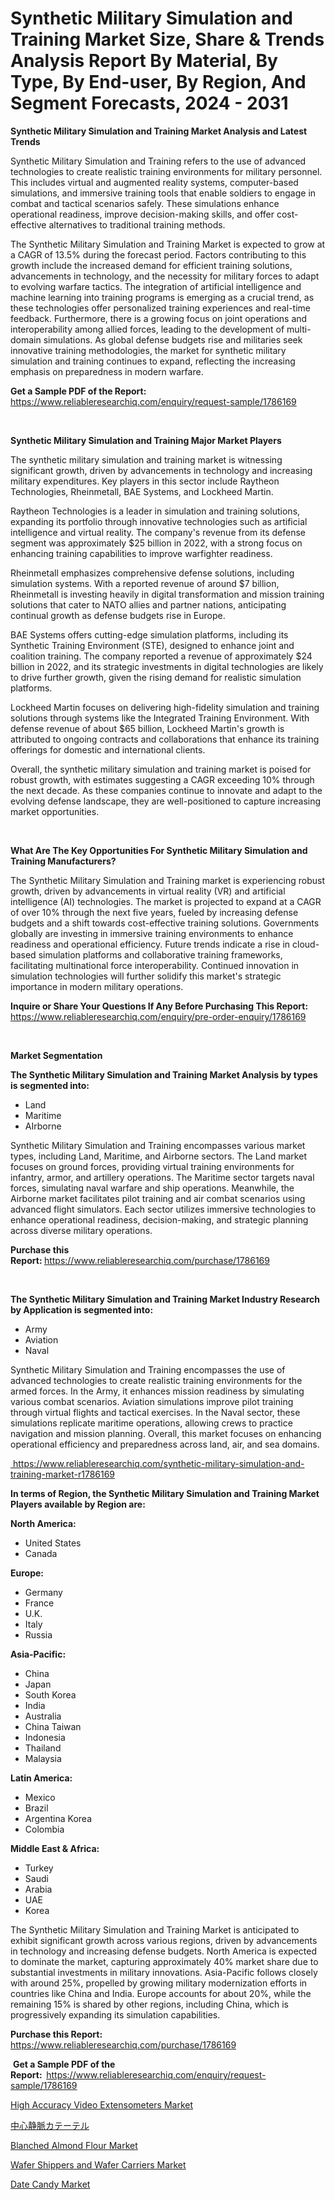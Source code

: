 <p><h1>Synthetic Military Simulation and Training Market Size, Share & Trends Analysis Report By Material, By Type, By End-user, By Region, And Segment Forecasts, 2024 - 2031</h1></p><p><strong>Synthetic Military Simulation and Training Market Analysis and Latest Trends</strong></p>
<p><p>Synthetic Military Simulation and Training refers to the use of advanced technologies to create realistic training environments for military personnel. This includes virtual and augmented reality systems, computer-based simulations, and immersive training tools that enable soldiers to engage in combat and tactical scenarios safely. These simulations enhance operational readiness, improve decision-making skills, and offer cost-effective alternatives to traditional training methods.</p><p>The Synthetic Military Simulation and Training Market is expected to grow at a CAGR of 13.5% during the forecast period. Factors contributing to this growth include the increased demand for efficient training solutions, advancements in technology, and the necessity for military forces to adapt to evolving warfare tactics. The integration of artificial intelligence and machine learning into training programs is emerging as a crucial trend, as these technologies offer personalized training experiences and real-time feedback. Furthermore, there is a growing focus on joint operations and interoperability among allied forces, leading to the development of multi-domain simulations. As global defense budgets rise and militaries seek innovative training methodologies, the market for synthetic military simulation and training continues to expand, reflecting the increasing emphasis on preparedness in modern warfare.</p></p>
<p><strong>Get a Sample PDF of the Report:&nbsp;</strong> <a href="https://www.reliableresearchiq.com/enquiry/request-sample/1786169?utm_campaign=101&utm_medium=2&utm_source=Github&utm_content=ia&utm_term=09102024&utm_id=synthetic-military-simulation-and-training">https://www.reliableresearchiq.com/enquiry/request-sample/1786169</a></p>
<p>&nbsp;</p>
<p><strong>Synthetic Military Simulation and Training Major Market Players</strong></p>
<p><p>The synthetic military simulation and training market is witnessing significant growth, driven by advancements in technology and increasing military expenditures. Key players in this sector include Raytheon Technologies, Rheinmetall, BAE Systems, and Lockheed Martin.</p><p>Raytheon Technologies is a leader in simulation and training solutions, expanding its portfolio through innovative technologies such as artificial intelligence and virtual reality. The company's revenue from its defense segment was approximately $25 billion in 2022, with a strong focus on enhancing training capabilities to improve warfighter readiness.</p><p>Rheinmetall emphasizes comprehensive defense solutions, including simulation systems. With a reported revenue of around $7 billion, Rheinmetall is investing heavily in digital transformation and mission training solutions that cater to NATO allies and partner nations, anticipating continual growth as defense budgets rise in Europe.</p><p>BAE Systems offers cutting-edge simulation platforms, including its Synthetic Training Environment (STE), designed to enhance joint and coalition training. The company reported a revenue of approximately $24 billion in 2022, and its strategic investments in digital technologies are likely to drive further growth, given the rising demand for realistic simulation platforms.</p><p>Lockheed Martin focuses on delivering high-fidelity simulation and training solutions through systems like the Integrated Training Environment. With defense revenue of about $65 billion, Lockheed Martin's growth is attributed to ongoing contracts and collaborations that enhance its training offerings for domestic and international clients.</p><p>Overall, the synthetic military simulation and training market is poised for robust growth, with estimates suggesting a CAGR exceeding 10% through the next decade. As these companies continue to innovate and adapt to the evolving defense landscape, they are well-positioned to capture increasing market opportunities.</p></p>
<p>&nbsp;</p>
<p><strong>What Are The Key Opportunities For Synthetic Military Simulation and Training Manufacturers?</strong></p>
<p><p>The Synthetic Military Simulation and Training market is experiencing robust growth, driven by advancements in virtual reality (VR) and artificial intelligence (AI) technologies. The market is projected to expand at a CAGR of over 10% through the next five years, fueled by increasing defense budgets and a shift towards cost-effective training solutions. Governments globally are investing in immersive training environments to enhance readiness and operational efficiency. Future trends indicate a rise in cloud-based simulation platforms and collaborative training frameworks, facilitating multinational force interoperability. Continued innovation in simulation technologies will further solidify this market's strategic importance in modern military operations.</p></p>
<p><strong>Inquire or Share Your Questions If Any Before Purchasing This Report:</strong> <a href="https://www.reliableresearchiq.com/enquiry/pre-order-enquiry/1786169?utm_campaign=101&utm_medium=2&utm_source=Github&utm_content=ia&utm_term=09102024&utm_id=synthetic-military-simulation-and-training">https://www.reliableresearchiq.com/enquiry/pre-order-enquiry/1786169</a></p>
<p>&nbsp;</p>
<p><strong>Market Segmentation</strong></p>
<p><strong>The Synthetic Military Simulation and Training Market Analysis by types is segmented into:</strong></p>
<p><ul><li>Land</li><li>Maritime</li><li>AIrborne</li></ul></p>
<p><p>Synthetic Military Simulation and Training encompasses various market types, including Land, Maritime, and Airborne sectors. The Land market focuses on ground forces, providing virtual training environments for infantry, armor, and artillery operations. The Maritime sector targets naval forces, simulating naval warfare and ship operations. Meanwhile, the Airborne market facilitates pilot training and air combat scenarios using advanced flight simulators. Each sector utilizes immersive technologies to enhance operational readiness, decision-making, and strategic planning across diverse military operations.</p></p>
<p><strong>Purchase this Report:&nbsp;</strong><a href="https://www.reliableresearchiq.com/purchase/1786169?utm_campaign=101&utm_medium=2&utm_source=Github&utm_content=ia&utm_term=09102024&utm_id=synthetic-military-simulation-and-training">https://www.reliableresearchiq.com/purchase/1786169</a></p>
<p>&nbsp;</p>
<p><strong>The Synthetic Military Simulation and Training Market Industry Research by Application is segmented into:</strong></p>
<p><ul><li>Army</li><li>Aviation</li><li>Naval</li></ul></p>
<p><p>Synthetic Military Simulation and Training encompasses the use of advanced technologies to create realistic training environments for the armed forces. In the Army, it enhances mission readiness by simulating various combat scenarios. Aviation simulations improve pilot training through virtual flights and tactical exercises. In the Naval sector, these simulations replicate maritime operations, allowing crews to practice navigation and mission planning. Overall, this market focuses on enhancing operational efficiency and preparedness across land, air, and sea domains.</p></p>
<p><a href="https://www.reliableresearchiq.com/synthetic-military-simulation-and-training-market-r1786169?utm_campaign=101&utm_medium=2&utm_source=Github&utm_content=ia&utm_term=09102024&utm_id=synthetic-military-simulation-and-training">&nbsp;https://www.reliableresearchiq.com/synthetic-military-simulation-and-training-market-r1786169</a></p>
<p><strong>In terms of Region, the Synthetic Military Simulation and Training Market Players available by Region are:</strong></p>
<p>
    <p> <strong> North America: </strong>
        <ul>
            <li>United States</li>
            <li>Canada</li>
        </ul>
        </p> 
    <p> <strong> Europe: </strong>
        <ul>
            <li>Germany</li>
            <li>France</li>
            <li>U.K.</li>
            <li>Italy</li>
            <li>Russia</li>
        </ul>
        </p> 
    <p> <strong> Asia-Pacific: </strong>
        <ul>
            <li>China</li>
            <li>Japan</li>
            <li>South Korea</li>
            <li>India</li>
            <li>Australia</li>
            <li>China Taiwan</li>
            <li>Indonesia</li>
            <li>Thailand</li>
            <li>Malaysia</li>
        </ul>
        </p> 
    <p> <strong> Latin America: </strong>
        <ul>
            <li>Mexico</li>
            <li>Brazil</li>
            <li>Argentina Korea</li>
            <li>Colombia</li>
        </ul>
        </p> 
    <p> <strong> Middle East & Africa: </strong>
        <ul>
            <li>Turkey</li>
            <li>Saudi</li>
            <li>Arabia</li>
            <li>UAE</li>
            <li>Korea</li>
        </ul>
    </p>
    </p>
<p><p>The Synthetic Military Simulation and Training Market is anticipated to exhibit significant growth across various regions, driven by advancements in technology and increasing defense budgets. North America is expected to dominate the market, capturing approximately 40% market share due to substantial investments in military innovations. Asia-Pacific follows closely with around 25%, propelled by growing military modernization efforts in countries like China and India. Europe accounts for about 20%, while the remaining 15% is shared by other regions, including China, which is progressively expanding its simulation capabilities.</p></p>
<p><strong>Purchase this Report: </strong><a href="https://www.reliableresearchiq.com/purchase/1786169?utm_campaign=101&utm_medium=2&utm_source=Github&utm_content=ia&utm_term=09102024&utm_id=synthetic-military-simulation-and-training">https://www.reliableresearchiq.com/purchase/1786169</a></p>
<p>&nbsp;<strong>Get a Sample PDF of the Report:&nbsp;&nbsp;</strong><a href="https://www.reliableresearchiq.com/enquiry/request-sample/1786169?utm_campaign=101&utm_medium=2&utm_source=Github&utm_content=ia&utm_term=09102024&utm_id=synthetic-military-simulation-and-training">https://www.reliableresearchiq.com/enquiry/request-sample/1786169</a></p>
<p><strong></strong></p>
<p><p><a href="https://github.com/setoneitabbn/Market-Research-Report-List-1/blob/main/high-accuracy-video-extensometers-market.md?utm_campaign=101&utm_medium=2&utm_source=Github&utm_content=ia&utm_term=09102024&utm_id=synthetic-military-simulation-and-training">High Accuracy Video Extensometers Market</a></p><p><a href="https://github.com/lababdou/Market-Research-Report-List-6/blob/main/688114717297.md?utm_campaign=101&utm_medium=2&utm_source=Github&utm_content=ia&utm_term=09102024&utm_id=synthetic-military-simulation-and-training">中心静脈カテーテル</a></p><p><a href="https://issuu.com/reportprime-2/docs/blanched-almond-flour-market-size-2_cf841c416a258d?utm_campaign=101&utm_medium=2&utm_source=Github&utm_content=ia&utm_term=09102024&utm_id=synthetic-military-simulation-and-training">Blanched Almond Flour Market</a></p><p><a href="https://github.com/Kejsiemiri/Market-Research-Report-List-1/blob/main/wafer-shippers-and-wafer-carriers-market.md?utm_campaign=101&utm_medium=2&utm_source=Github&utm_content=ia&utm_term=09102024&utm_id=synthetic-military-simulation-and-training">Wafer Shippers and Wafer Carriers Market</a></p><p><a href="https://issuu.com/reportprime-2/docs/date-candy-market-size-2030.pptx_b2852646c87aaa?utm_campaign=101&utm_medium=2&utm_source=Github&utm_content=ia&utm_term=09102024&utm_id=synthetic-military-simulation-and-training">Date Candy Market</a></p></p>